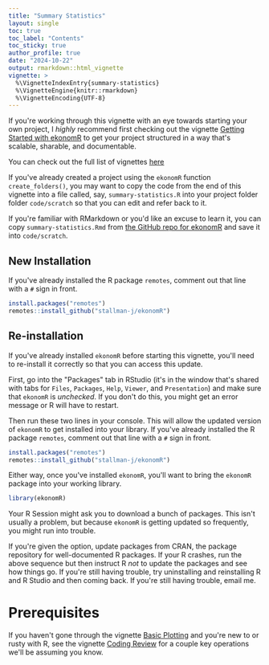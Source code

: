 ```yaml
---
title: "Summary Statistics"
layout: single
toc: true
toc_label: "Contents"
toc_sticky: true
author_profile: true
date: "2024-10-22"
output: rmarkdown::html_vignette
vignette: >
  %\VignetteIndexEntry{summary-statistics}
  %\VignetteEngine{knitr::rmarkdown}
  %\VignetteEncoding{UTF-8}
---
```




If you're working through this vignette with an eye towards starting your own project, I *highly* recommend first checking out the vignette [Getting Started with ekonomR](https://stallman-j.github.io/ekonomR/vignettes/getting-started-with-ekonomR/) to get your project structured in a way that's scalable, sharable, and documentable. 

You can check out the full list of vignettes [here](https://stallman-j.github.io/ekonomR/vignettes/vignettes/)

If you've already created a project using the `ekonomR` function `create_folders()`, you may want to copy the code from the end of this vignette into a file called, say, `summary-statistics.R` into your project folder folder `code/scratch` so that you can edit and refer back to it.

If you're familiar with RMarkdown or you'd like an excuse to learn it, you can copy `summary-statistics.Rmd` from [the GitHub repo for ekonomR](https://github.com/stallman-j/ekonomR/blob/main/vignettes/summary-statistics.Rmd) and save it into `code/scratch`.

## New Installation 

If you've already installed the R package `remotes`, comment out that line with a `#` sign in front.



``` r
install.packages("remotes") 
remotes::install_github("stallman-j/ekonomR")
```

## Re-installation 

If you've already installed `ekonomR` before starting this vignette, you'll need to re-install it correctly so that you can access this update.

First, go into the "Packages" tab in RStudio (it's in the window that's shared with tabs for `Files`, `Packages`, `Help`, `Viewer`, and `Presentation`) and make sure that `ekonomR` is *unchecked*. If you don't do this, you might get an error message or R will have to restart.

Then run these two lines in your console. This will allow the updated version of `ekonomR` to get installed into your library. If you've already installed the R package `remotes`, comment out that line with a `#` sign in front.



``` r
install.packages("remotes") 
remotes::install_github("stallman-j/ekonomR")
```

Either way, once you've installed `ekonomR`, you'll want to bring the `ekonomR` package into your working library.



``` r
library(ekonomR)
```

Your R Session might ask you to download a bunch of packages. This isn't usually a problem, but because `ekonomR` is getting updated so frequently, you might run into trouble.

If you're given the option, update packages from CRAN, the package repository for well-documented R packages. If your R crashes, run the above sequence but then instruct R *not* to update the packages and see how things go. If you're still having trouble, try uninstalling and reinstalling R and R Studio and then coming back. If you're still having trouble, email me.


# Prerequisites

If you haven't gone through the vignette [Basic Plotting](https://stallman-j.github.io/ekonomR/vignettes/basic-plotting/) and you're new to or rusty with R, see the vignette [Coding Review](https://stallman-j.github.io/ekonomR/vignettes/coding-review/) for a couple key operations we'll be assuming you know.
